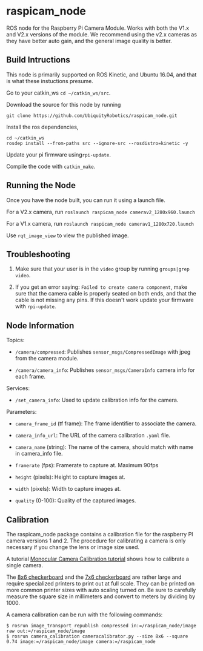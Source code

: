# raspicam_node

ROS node for the Raspberry Pi Camera Module. Works with both the V1.x and V2.x versions of the module. We recommend using the v2.x cameras as they have better auto gain, and the general image quality is better. 

## Build Intructions
This node is primarily supported on ROS Kinetic, and Ubuntu 16.04, and that is what these instuctions presume.

Go to your catkin_ws `cd ~/catkin_ws/src`.

Download the source for this node by running

`git clone https://github.com/UbiquityRobotics/raspicam_node.git`

Install the ros dependencies, 

```
cd ~/catkin_ws
rosdep install --from-paths src --ignore-src --rosdistro=kinetic -y
```

Update your pi firmware using`rpi-update`.

Compile the code with `catkin_make`.

## Running the Node
Once you have the node built, you can run it using a launch file.

For a V2.x camera, run `roslaunch raspicam_node camerav2_1280x960.launch`

For a V1.x camera, run `roslaunch raspicam_node camerav1_1280x720.launch`

Use `rqt_image_view` to view the published image.

## Troubleshooting
1. Make sure that your user is in the `video` group by running `groups|grep video`.

2. If you get an error saying: `Failed to create camera component`,
make sure that the camera cable is properly seated on both ends, and that the cable is not missing any pins. If this doesn't work update your firmware with `rpi-update`.

## Node Information

Topics:

* `/camera/compressed`:
  Publishes `sensor_msgs/CompressedImage` with jpeg from the camera module.

* `/camera/camera_info`:
  Publishes `sensor_msgs/CameraInfo` camera info for each frame.

Services:

* `/set_camera_info`: Used to update calibration info for the camera.

Parameters:

* `camera_frame_id` (tf frame): The frame identifier to associate the camera.

* `camera_info_url`: The URL of the camera calibration `.yaml` file.

* `camera_name` (string): The name of the camera, should match with name in camera_info file.

* `framerate` (fps): Framerate to capture at. Maximum 90fps

* `height` (pixels): Height to capture images at.

* `width` (pixels): Width to capture images at.

* `quality` (0-100): Quality of the captured images.

## Calibration

The raspicam_node package contains a calibration file for the raspberry
PI camera versions 1 and 2.  The procedure for calibrating a camera is only necessary if you change the lens or image size used.

A tutorial 
  [Monocular Camera Calibration tutorial](http://wiki.ros.org/camera_calibration/Tutorials/MonocularCalibration)
shows how to calibrate a single camera.

The
  [8x6 checkerboard](http://wiki.ros.org/camera_calibration/Tutorials/StereoCalibration?action=AttachFile&do=view&target=check-108.pdf)
and the
  [7x6 checkerboard](http://wiki.ros.org/camera_calibration/Tutorials/StereoCalibration?action=AttachFile&do=view&target=check_7x6_108mm.pdf)
are rather large and require specialized printers to print out at
full scale.  They can be printed on more common printer sizes
with auto scaling turned on.  Be sure to carefully measure the
square size in millimeters and convert to meters by dividing by 1000.

A camera calibration can be run with the following commands:

    $ rosrun image_transport republish compressed in:=/raspicam_node/image raw out:=/raspicam_node/image
    $ rosrun camera_calibration cameracalibrator.py --size 8x6 --square 0.74 image:=/raspicam_node/image camera:=/raspicam_node


